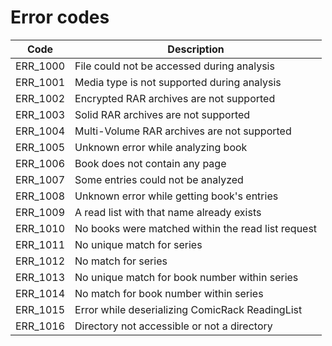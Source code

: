 
# Error codes

Code | Description
---|---
ERR_1000 | File could not be accessed during analysis
ERR_1001 | Media type is not supported during analysis
ERR_1002 | Encrypted RAR archives are not supported
ERR_1003 | Solid RAR archives are not supported
ERR_1004 | Multi-Volume RAR archives are not supported
ERR_1005 | Unknown error while analyzing book
ERR_1006 | Book does not contain any page
ERR_1007 | Some entries could not be analyzed
ERR_1008 | Unknown error while getting book's entries
ERR_1009 | A read list with that name already exists
ERR_1010 | No books were matched within the read list request
ERR_1011 | No unique match for series
ERR_1012 | No match for series
ERR_1013 | No unique match for book number within series
ERR_1014 | No match for book number within series
ERR_1015 | Error while deserializing ComicRack ReadingList
ERR_1016 | Directory not accessible or not a directory

